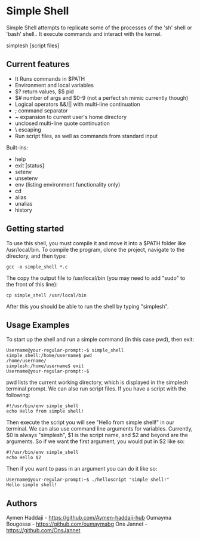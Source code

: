 # Simple Shell

Simple Shell attempts to replicate some of the processes of the 'sh' shell or 'bash' shell.. It execute commands and interact with the kernel.

simplesh [script files]

## Current features

* It Runs commands in $PATH
* Environment and local variables
* $? return values, $$ pid
* $# number of args and $0-9 (not a perfect sh mimic currently though)
* Logical operators &&/|| with multi-line continuation
* ; command separator
* ~ expansion to current user's home directory
* unclosed multi-line quote continuation
* \ escaping
* Run script files, as well as commands from standard input


Built-ins:
* help
* exit [status]
* setenv
* unsetenv
* env (listing environment functionality only)
* cd
* alias
* unalias
* history

## Getting started
To use this shell, you must compile it and move it into a $PATH folder like /usr/local/bin. To compile the program, clone the project, navigate to the directory, and then type:
```
gcc -o simple_shell *.c
```
The copy the output file to /usr/local/bin (you may need to add "sudo" to the front of this line):
```
cp simple_shell /usr/local/bin
```
After this you should be able to run the shell by typing "simplesh".

## Usage Examples
To start up the shell and run a simple command (in this case pwd), then exit:
```
Username@your-regular-prompt:~$ simple_shell
simple_shell:/home/username$ pwd
/home/username/
simplesh:/home/username$ exit
Username@your-regular-prompt:~$
```
pwd lists the current working directory, which is displayed in the simplesh terminal prompt. We can also run script files. If you have a script with the following:
```
#!/usr/bin/env simple_shell
echo Hello from simple shell!
```
Then execute the script you will see "Hello from simple shell!" in our terminal. We can also use command line arguments for variables. Currently, $0 is always "simplesh", $1 is the script name, and $2 and beyond are the arguments. So if we want the first argument, you would put in $2 like so:
```
#!/usr/bin/env simple_shell
echo Hello $2
```
Then if you want to pass in an argument you can do it like so:
```
Username@your-regular-prompt:~$ ./helloscript "simple shell!"
Hello simple shell!
```


## Authors
Aymen Haddaji - https://github.com/Aymen-haddaji-hub
Oumayma Bougossa - https://github.com/oumaymabg
Ons Jannet - https://github.com/OnsJannet

